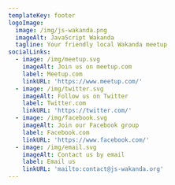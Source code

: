 ```yaml
---
templateKey: footer
logoImage:
  image: /img/js-wakanda.png
  imageAlt: JavaScript Wakanda
  tagline: Your friendly local Wakanda meetup
socialLinks:
  - image: /img/meetup.svg
    imageAlt: Join us on meetup.com
    label: Meetup.com
    linkURL: 'https://www.meetup.com/'
  - image: /img/twitter.svg
    imageAlt: Follow us on Twitter
    label: Twitter.com
    linkURL: 'https://twitter.com/'
  - image: /img/facebook.svg
    imageAlt: Join our Facebook group
    label: Facebook.com
    linkURL: 'https://www.facebook.com/'
  - image: /img/email.svg
    imageAlt: Contact us by email
    label: Email us
    linkURL: 'mailto:contact@js-wakanda.org'
---
```


